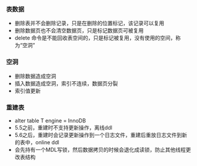 ### 表数据
- 删除表并不会删除记录，只是在删除的位置标记，该记录可以复用
- 删除数据页也不会清空数据页，只是标记数据页可被复用
- delete 命令是不能回收表空间的，只是标记被复用，没有使用的空间，称为“空洞”

### 空洞
- 删除数据造成空洞
- 插入数据造成空洞，索引不连续，数据页分裂
- 索引值更新

### 重建表
- alter table T engine = InnoDB
- 5.5之前，重建时不支持更新操作，离线ddl
- 5.6之后，重建时会记录更新操作到一个日志文件，重建后重放日志文件到新的表中，online ddl
- 会先持有一个MDL写锁，然后数据拷贝的时候会退化成读锁，防止其他线程更改表结构

